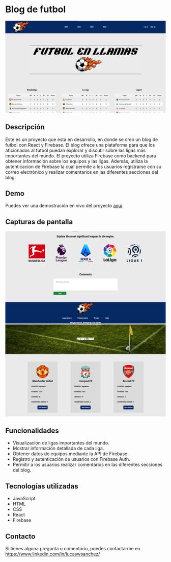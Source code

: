 # Blog de futbol

![Futbol Blog](/src/assets/images/screenshot1.png)

## Descripción
Este es un proyecto que esta en desarrollo, en donde se creo un blog de futbol con React y Firebase. El blog ofrece una plataforma para que los aficionados al fútbol puedan explorar y discutir sobre las ligas más importantes del mundo. El proyecto utiliza Firebase como backend para obtener información sobre los equipos y las ligas. Además, utiliza la autenticacion de Firebase la cual permite a los usuarios registrarse con su correo electrónico y realizar comentarios en las diferentes secciones del blog.

## Demo
Puedes ver una demostración en vivo del proyecto [aquí](https://sport-project.netlify.app/).

## Capturas de pantalla
![Captura de pantalla 1](/src/assets/images/screenshot2.png)
![Captura de pantalla 2](/src/assets/images/screenshot3.png)

## Funcionalidades
- Visualización de ligas importantes del mundo.
- Mostrar información detallada de cada liga.
- Obtener datos de equipos mediante la API de Firebase.
- Registro y autenticación de usuarios con Firebase Auth.
- Permitir a los usuarios realizar comentarios en las diferentes secciones del blog.

## Tecnologías utilizadas
- JavaScript
- HTML
- CSS
- React
- Firebase

## Contacto
Si tienes alguna pregunta o comentario, puedes contactarme en https://www.linkedin.com/in/lucaswsanchez/

